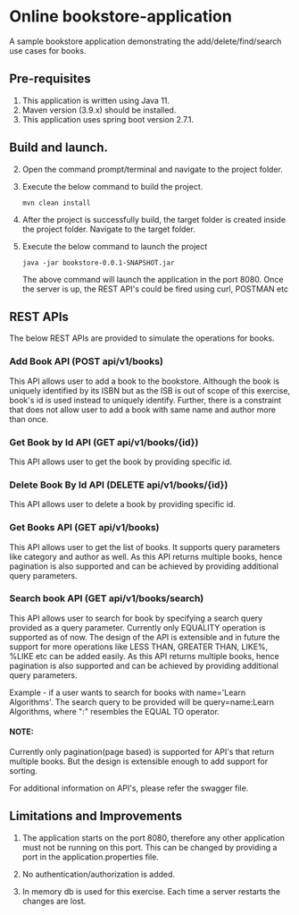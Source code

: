 # Online bookstore-application

A sample bookstore application demonstrating the add/delete/find/search use cases for books.

## Pre-requisites
1) This application is written using Java 11.
2) Maven version (3.9.x) should be installed.
3) This application uses spring boot version 2.7.1.

## Build and launch.
2) Open the command prompt/terminal and navigate to the project folder.
3) Execute the below command to build the project.

   `mvn clean install`

4) After the project is successfully build, the target folder is created inside the project folder. Navigate to the target folder.
5) Execute the below command to launch the project

   `java -jar bookstore-0.0.1-SNAPSHOT.jar`

   The above command will launch the application in the port 8080. Once the server is up, the REST API's could be fired using curl, POSTMAN etc

## REST APIs
The below REST APIs are provided to simulate the operations for books. 

### Add Book API (POST api/v1/books)
This API allows user to add a book to the bookstore. Although the book is uniquely identified by its ISBN but as the ISB
is out of scope of this exercise, book's id is used instead to uniquely identify. Further, there is a constraint that does not allow user to add a book with same name and author more than once.

### Get Book by Id API (GET api/v1/books/{id})
This API allows user to get the book by providing specific id.

### Delete Book By Id API (DELETE api/v1/books/{id})
This API allows user to delete a book by providing specific id.

### Get Books API (GET api/v1/books)
This API allows user to get the list of books. It supports query parameters like category and author as well. 
As this API returns multiple books, hence pagination is also supported and can be achieved by providing additional query parameters.

### Search book API (GET api/v1/books/search)
This API allows user to search for book by specifying a search query provided as a query parameter.
Currently only EQUALITY operation is supported as of now. The design of the API is extensible and in future the support for
more operations like LESS THAN, GREATER THAN, LIKE%, %LIKE etc can be added easily.
As this API returns multiple books, hence pagination is also supported and can be achieved by providing additional query parameters.

Example - if a user wants to search for books with name='Learn Algorithms'. The search query to be provided will be 
query=name:Learn Algorithms, where ":" resembles the EQUAL TO operator.

#### NOTE:
Currently only pagination(page based) is supported for API's that return multiple books. But the design is extensible enough to add support for sorting. 

For additional information on API's, please refer the swagger file.

## Limitations and Improvements
1) The application starts on the port 8080, therefore any other application must not be running on this port. This can be changed by providing a port in the application.properties file.

2) No authentication/authorization is added.

3) In memory db is used for this exercise. Each time a server restarts the changes are lost.

